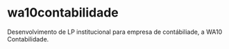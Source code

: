 # wa10contabilidade
Desenvolvimento de LP institucional para empresa de contábiliade, a WA10 Contabilidade.
